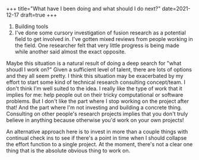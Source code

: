 +++
title="What have I been doing and what should I do next?"
date=2021-12-17
draft=true
+++


1. Building tools 
1. I've done some cursory investigation of fusion research as a potential field to get involved in. I've gotten mixed reviews from people working in the field. One researcher felt that very little progress is being made while another said almost the exact opposite. 


Maybe this situation is a natural result of doing a deep search for "what shoudl I work on?" Given a sufficient level of talent, there are lots of options and they all seem pretty. I think this situation may be exacerbated by my effort to start some kind of technical research consulting concept/team. I don't think I'm well suited to the idea. I really like the type of work that it implies for me: help people out on their tricky computational or software problems. But I don't like the part where I stop working on the project after that! And the part where I'm not investing and building a concrete thing. Consulting on other people's research projects implies that you don't truly believe in anything because otherwise you'd work on your own projects!

An alternative approach here is to invest in more than a couple things with continual check ins to see if there's a point in time when I should collapse the effort function to a single project. At the moment, there's not a clear one thing that is the absolute obvious thing to work on. 
